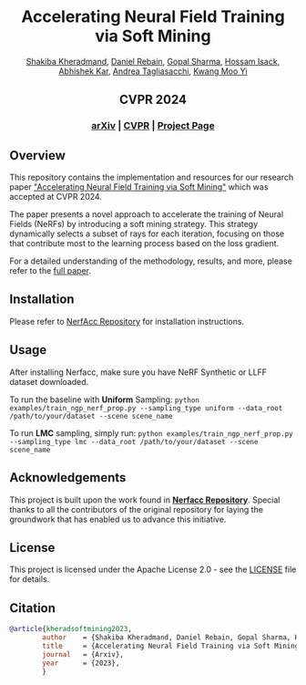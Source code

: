 <p align="center">

  <h1 align="center">Accelerating Neural Field Training via Soft Mining</h1>
  <p align="center">
        <a href="https://shakibakh.github.io/">Shakiba Kheradmand</a>,
        <a href="http://drebain.com/"> Daniel Rebain</a>,
        <a href="https://hippogriff.github.io/"> Gopal Sharma</a>,
        <a href="http://www.hossamisack.com/">Hossam Isack</a>,
        <a href="https://abhishekkar.info/">Abhishek Kar</a>,
        <a href="https://taiya.github.io/">Andrea Tagliasacchi</a>,
        <a href="https://www.cs.ubc.ca/~kmyi/">Kwang Moo Yi</a>
  </p>
  <h2 align="center">CVPR 2024</h2>

  <h3 align="center"><a href="https://arxiv.org/abs/2312.00075">arXiv</a> | <a href="https://openaccess.thecvf.com/content/CVPR2024/papers/Kheradmand_Accelerating_Neural_Field_Training_via_Soft_Mining_CVPR_2024_paper.pdf">CVPR</a> | <a href="https://ubc-vision.github.io/nf-soft-mining/">Project Page</a>  </h3>
  <div align="center"></div>
</p>

## Overview
This repository contains the implementation and resources for our research paper ["Accelerating Neural Field Training via Soft Mining"](https://arxiv.org/abs/2312.00075) which was accepted at CVPR 2024. 

The paper presents a novel approach to accelerate the training of Neural Fields (NeRFs) by introducing a soft mining strategy. This strategy dynamically selects a subset of rays for each iteration, focusing on those that contribute most to the learning process based on the loss gradient. 

For a detailed understanding of the methodology, results, and more, please refer to the [full paper](https://ubc-vision.github.io/nf-soft-mining/).

<!-- <img src="./docs/static/videos/mic_good_video.gif" height=300> -->


## Installation

Please refer to [NerfAcc Repository](https://github.com/KAIR-BAIR/nerfacc) for installation instructions.

## Usage
After installing Nerfacc, make sure you have NeRF Synthetic or LLFF dataset downloaded. 

To run the baseline with **Uniform** Sampling:
``` python examples/train_ngp_nerf_prop.py --sampling_type uniform --data_root /path/to/your/dataset --scene scene_name ```

To run **LMC** sampling, simply run:
``` python examples/train_ngp_nerf_prop.py --sampling_type lmc --data_root /path/to/your/dataset --scene scene_name ```


## Acknowledgements

This project is built upon the work found in [**Nerfacc Repository**](https://github.com/KAIR-BAIR/nerfacc). Special thanks to all the contributors of the original repository for laying the groundwork that has enabled us to advance this initiative.

## License

This project is licensed under the Apache License 2.0 - see the [LICENSE](LICENSE) file for details.

## Citation

```bibtex
@article{kheradsoftmining2023,
        author    = {Shakiba Kheradmand, Daniel Rebain, Gopal Sharma, Hossam Isack, Abhishek Kar, Andrea Tagliasacchi, Kwang Moo Yi},
        title     = {Accelerating Neural Field Training via Soft Mining},
        journal   = {Arxiv},
        year      = {2023},
        }
```


